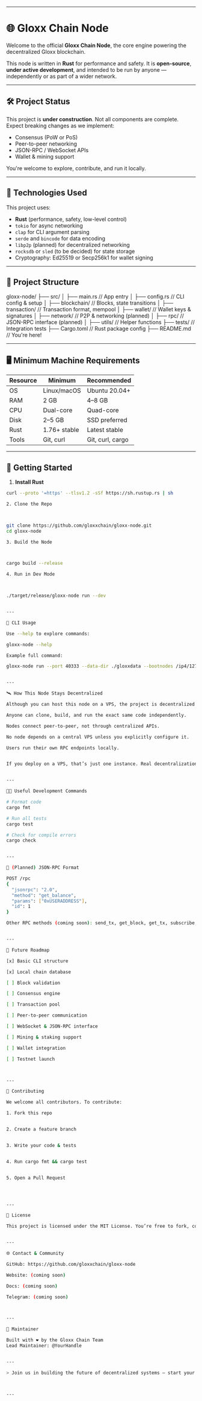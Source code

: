 
---

# 🌐 Gloxx Chain Node

Welcome to the official **Gloxx Chain Node**, the core engine powering the decentralized Gloxx blockchain.

This node is written in **Rust** for performance and safety. It is **open-source**, **under active development**, and intended to be run by anyone — independently or as part of a wider network.

---

## 🛠 Project Status

This project is **under construction**. Not all components are complete. Expect breaking changes as we implement:

- Consensus (PoW or PoS)
- Peer-to-peer networking
- JSON-RPC / WebSocket APIs
- Wallet & mining support

You're welcome to explore, contribute, and run it locally.

---

## 🧰 Technologies Used

This project uses:

- **Rust** (performance, safety, low-level control)
- `tokio` for async networking
- `clap` for CLI argument parsing
- `serde` and `bincode` for data encoding
- `libp2p` (planned) for decentralized networking
- `rocksdb` or `sled` (to be decided) for state storage
- Cryptography: Ed25519 or Secp256k1 for wallet signing

---

## 📁 Project Structure

gloxx-node/ ├── src/ │   ├── main.rs          // App entry │   ├── config.rs        // CLI config & setup │   ├── blockchain/      // Blocks, state transitions │   ├── transaction/     // Transaction format, mempool │   ├── wallet/          // Wallet keys & signatures │   ├── network/         // P2P & networking (planned) │   ├── rpc/             // JSON-RPC interface (planned) │   ├── utils/           // Helper functions ├── tests/               // Integration tests ├── Cargo.toml           // Rust package config ├── README.md            // You're here!

---

## 🖥 Minimum Machine Requirements

| Resource   | Minimum       | Recommended     |
|------------|---------------|-----------------|
| OS         | Linux/macOS   | Ubuntu 20.04+   |
| RAM        | 2 GB          | 4–8 GB          |
| CPU        | Dual-core     | Quad-core       |
| Disk       | 2–5 GB        | SSD preferred   |
| Rust       | 1.76+ stable  | Latest stable   |
| Tools      | Git, curl     | Git, curl, cargo|

---

## 🚀 Getting Started

1. **Install Rust**
```bash
curl --proto '=https' --tlsv1.2 -sSf https://sh.rustup.rs | sh

2. Clone the Repo



git clone https://github.com/gloxxchain/gloxx-node.git
cd gloxx-node

3. Build the Node



cargo build --release

4. Run in Dev Mode



./target/release/gloxx-node run --dev


---

🧮 CLI Usage

Use --help to explore commands:

gloxx-node --help

Example full command:

gloxx-node run --port 40333 --data-dir ./gloxxdata --bootnodes /ip4/127.0.0.1/tcp/40333


---

🛰 How This Node Stays Decentralized

Although you can host this node on a VPS, the project is decentralized because:

Anyone can clone, build, and run the exact same code independently.

Nodes connect peer-to-peer, not through centralized APIs.

No node depends on a central VPS unless you explicitly configure it.

Users run their own RPC endpoints locally.


If you deploy on a VPS, that’s just one instance. Real decentralization comes when many people run nodes around the world.


---

🧑‍💻 Useful Development Commands

# Format code
cargo fmt

# Run all tests
cargo test

# Check for compile errors
cargo check


---

🔌 (Planned) JSON-RPC Format

POST /rpc
{
  "jsonrpc": "2.0",
  "method": "get_balance",
  "params": ["0xUSERADDRESS"],
  "id": 1
}

Other RPC methods (coming soon): send_tx, get_block, get_tx, subscribe, etc.


---

📌 Future Roadmap

[x] Basic CLI structure

[x] Local chain database

[ ] Block validation

[ ] Consensus engine

[ ] Transaction pool

[ ] Peer-to-peer communication

[ ] WebSocket & JSON-RPC interface

[ ] Mining & staking support

[ ] Wallet integration

[ ] Testnet launch



---

🙏 Contributing

We welcome all contributors. To contribute:

1. Fork this repo


2. Create a feature branch


3. Write your code & tests


4. Run cargo fmt && cargo test


5. Open a Pull Request




---

📜 License

This project is licensed under the MIT License. You’re free to fork, contribute, modify, and use this code commercially or personally.


---

🌐 Contact & Community

GitHub: https://github.com/gloxxchain/gloxx-node

Website: (coming soon)

Docs: (coming soon)

Telegram: (coming soon)



---

👤 Maintainer

Built with ❤️ by the Gloxx Chain Team
Lead Maintainer: @YourHandle


---

> Join us in building the future of decentralized systems — start your Gloxx node today 🌍🚀



---

